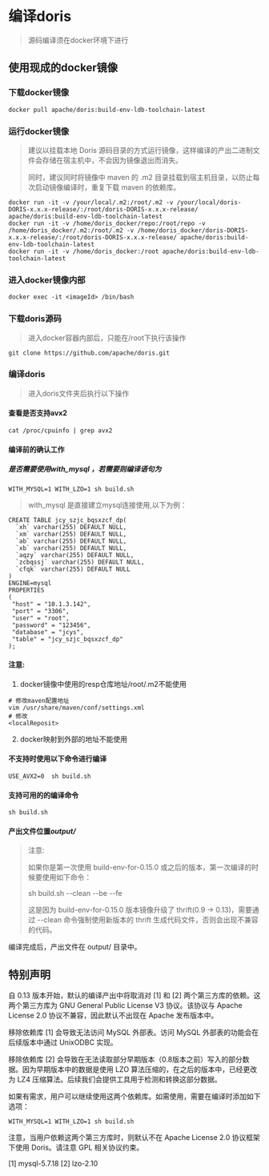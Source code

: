 # 编译doris
> 源码编译须在docker环境下进行
## 使用现成的docker镜像
### 下载docker镜像
```ssh
docker pull apache/doris:build-env-ldb-toolchain-latest
```
### 运行docker镜像
>建议以挂载本地 Doris 源码目录的方式运行镜像，这样编译的产出二进制文件会存储在宿主机中，不会因为镜像退出而消失。
>
>同时，建议同时将镜像中 maven 的 .m2 目录挂载到宿主机目录，以防止每次启动镜像编译时，重复下载 maven 的依赖库。
```ssh
docker run -it -v /your/local/.m2:/root/.m2 -v /your/local/doris-DORIS-x.x.x-release/:/root/doris-DORIS-x.x.x-release/ apache/doris:build-env-ldb-toolchain-latest
docker run -it -v /home/doris_docker/repo:/root/repo -v /home/doris_docker/.m2:/root/.m2 -v /home/doris_docker/doris-DORIS-x.x.x-release/:/root/doris-DORIS-x.x.x-release/ apache/doris:build-env-ldb-toolchain-latest
docker run -it -v /home/doris_docker:/root apache/doris:build-env-ldb-toolchain-latest
```
### 进入docker镜像内部
```ssh
docker exec -it <imageId> /bin/bash
```
### 下载doris源码
> 进入docker容器内部后，只能在/root下执行该操作
```ssh
git clone https://github.com/apache/doris.git
```
### 编译doris
>进入doris文件夹后执行以下操作
#### 查看是否支持avx2
```ssh
cat /proc/cpuinfo | grep avx2
```
#### 编译前的确认工作
##### 是否需要使用with_mysql ，若需要则编译语句为
```ssh
WITH_MYSQL=1 WITH_LZO=1 sh build.sh
```
>with_mysql 是直接建立mysql连接使用,以下为例：
```mysql
CREATE TABLE jcy_szjc_bqsxzcf_dp(
  `xh` varchar(255) DEFAULT NULL,
  `xm` varchar(255) DEFAULT NULL,
  `ab` varchar(255) DEFAULT NULL,
  `xb` varchar(255) DEFAULT NULL,
  `aqzy` varchar(255) DEFAULT NULL,
  `zcbqssj` varchar(255) DEFAULT NULL,
  `cfqk` varchar(255) DEFAULT NULL
)
ENGINE=mysql
PROPERTIES
(
 "host" = "10.1.3.142",
 "port" = "3306",
 "user" = "root",
 "password" = "123456",
 "database" = "jcys",
 "table" = "jcy_szjc_bqsxzcf_dp"
);
```
#### 注意:
1.   docker镜像中使用的resp仓库地址/root/.m2不能使用
```ssh
# 修改maven配置地址
vim /usr/share/maven/conf/settings.xml
# 修改
<localReposit>
```
2. docker映射到外部的地址不能使用
#### 不支持时使用以下命令进行编译
```ssh
USE_AVX2=0  sh build.sh
```
#### 支持可用的的编译命令
```ssh
sh build.sh
```
#### 产出文件位置*output/*

>注意:
>
>如果你是第一次使用 build-env-for-0.15.0 或之后的版本，第一次编译的时候要使用如下命令：
>
>sh build.sh --clean --be --fe
>
>这是因为 build-env-for-0.15.0 版本镜像升级了 thrift(0.9 -> 0.13)，需要通过 --clean 命令强制使用新版本的 thrift 生成代码文件，否则会出现不兼容的代码。

编译完成后，产出文件在 output/ 目录中。

## 特别声明
自 0.13 版本开始，默认的编译产出中将取消对 [1] 和 [2] 两个第三方库的依赖。这两个第三方库为 GNU General Public License V3 协议。该协议与 Apache License 2.0 协议不兼容，因此默认不出现在 Apache 发布版本中。

移除依赖库 [1] 会导致无法访问 MySQL 外部表。访问 MySQL 外部表的功能会在后续版本中通过 UnixODBC 实现。

移除依赖库 [2] 会导致在无法读取部分早期版本（0.8版本之前）写入的部分数据。因为早期版本中的数据是使用 LZO 算法压缩的，在之后的版本中，已经更改为 LZ4 压缩算法。后续我们会提供工具用于检测和转换这部分数据。

如果有需求，用户可以继续使用这两个依赖库。如需使用，需要在编译时添加如下选项：
```ssh
WITH_MYSQL=1 WITH_LZO=1 sh build.sh
```
注意，当用户依赖这两个第三方库时，则默认不在 Apache License 2.0 协议框架下使用 Doris。请注意 GPL 相关协议约束。

[1] mysql-5.7.18
[2] lzo-2.10